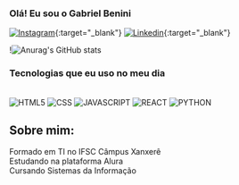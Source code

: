 
### Olá! Eu sou o Gabriel Benini

[![Instagram](https://img.shields.io/badge/Instagram-E4405F?style=for-the-badge&logo=instagram&logoColor=white)](https://www.instagram.com/_gabriel_benini/){:target="_blank"}
[![Linkedin](https://img.shields.io/badge/LinkedIn-0077B5?style=for-the-badge&logo=linkedin&logoColor=white)](https://www.linkedin.com/in/gabriel-benini-66810333b/){:target="_blank"}

!![Anurag's GitHub stats](https://github-readme-stats.vercel.app/api?username=Benini2&show_icons=true&theme=dark)

### Tecnologias que eu uso no meu dia

<div style="display: inline_block"><br>
    <img aling="center" alt="HTML5" src="https://img.shields.io/badge/HTML5-E34F26?style=for-the-badge&logo=html5&logoColor=white">
    <img aling="center" alt="CSS" src="https://img.shields.io/badge/CSS-239120?&style=for-the-badge&logo=css3&logoColor=white">
    <img aling="center" alt="JAVASCRIPT" src="https://img.shields.io/badge/JavaScript-323330?style=for-the-badge&logo=javascript&logoColor=F7DF1E">
    <img aling="center" alt="REACT" src="https://img.shields.io/badge/React-20232A?style=for-the-badge&logo=react&logoColor=61DAFB">
    <img aling="center" alt="PYTHON" src="https://img.shields.io/badge/Python-3776AB?style=for-the-badge&logo=python&logoColor=white">
<div\>
<br>

## Sobre mim:

Formado em TI no IFSC Câmpus Xanxerê <br>
Estudando na plataforma Alura <br>
Cursando Sistemas da Informação
